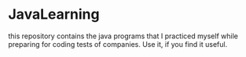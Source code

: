 # JavaLearning
 
 this repository contains the java programs that I practiced myself while preparing for coding tests of companies.
 Use it, if you find it useful.
